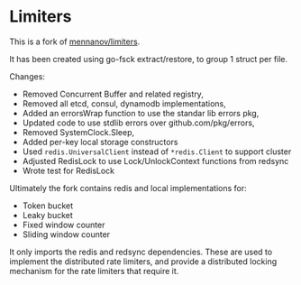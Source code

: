 # Limiters

This is a fork of [mennanov/limiters](https://github.com/mennanov/limiters).

It has been created using go-fsck extract/restore, to group 1 struct per file.

Changes:

- Removed Concurrent Buffer and related registry,
- Removed all etcd, consul, dynamodb implementations,
- Added an errorsWrap function to use the standar lib errors pkg,
- Updated code to use stdlib errors over github.com/pkg/errors,
- Removed SystemClock.Sleep,
- Added per-key local storage constructors
- Used `redis.UniversalClient` instead of `*redis.Client` to support cluster
- Adjusted RedisLock to use Lock/UnlockContext functions from redsync
- Wrote test for RedisLock

Ultimately the fork contains redis and local implementations for:

- Token bucket
- Leaky bucket
- Fixed window counter
- Sliding window counter

It only imports the redis and redsync dependencies. These are used to
implement the distributed rate limiters, and provide a distributed
locking mechanism for the rate limiters that require it.
